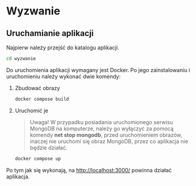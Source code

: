 # Wyzwanie

## Uruchamianie aplikacji

Najpierw należy przejść do katalogu aplikacji.

```bash
cd wyzwanie
```

Do uruchomienia aplikacji wymagany jest Docker.
Po jego zainstalowaniu i uruchomieniu należy wykonać dwie komendy:

1. Zbudować obrazy

   ```bash
   docker compose build
   ```

2. Uruchomić je

   > Uwaga! W przypadku posiadania uruchomionego serwisu MongoDB na komputerze, należy go wyłączyć za pomocą komendy **net stop mongodb**, przed uruchomieniem obrazów, inaczej nie uruchomi się obraz MongoDB, przez co aplikacja nie będzie działać.

   ```bash
   docker compose up
   ```

Po tym jak się wykonają, na [http://localhost:3000/](http://localhost:3000/) powinna działać aplikacja.
